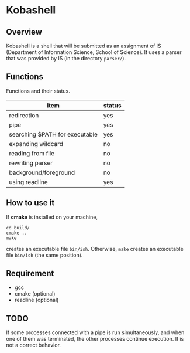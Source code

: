 # Kobashell
## Overview
Kobashell is a shell that will be submitted as an assignment of IS (Department of Information Science, School of Science).
It uses a parser that was provided by IS (in the directory `parser/`).

## Functions
Functions and their status.

| item | status |
| --- | --- |
| redirection| yes |
| pipe | yes |
| searching $PATH for executable | yes |
| expanding wildcard | no | 
| reading from file | no |
| rewriting parser | no |
| background/foreground | no |
| using readline | yes |

## How to use it
If **cmake** is installed on your machine,
```
cd build/
cmake ..
make
```
creates an executable file `bin/ish`. 
Otherwise, `make` creates an executable file `bin/ish` (the same position).

## Requirement
* gcc
* cmake (optional)
* readline (optional)

## TODO
If some processes connected with a pipe is run simultaneously, and when one of them was terminated, the other processes continue execution. It is not a correct behavior.
